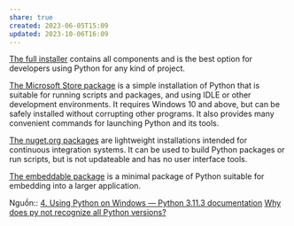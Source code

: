 ```yaml
---
share: true
created: 2023-06-05T15:09
updated: 2023-10-06T16:09
---
```

[The full installer](https://docs.python.org/3/using/windows.html#windows-full) contains all components and is the best option for developers using Python for any kind of project.

[The Microsoft Store package](https://docs.python.org/3/using/windows.html#windows-store) is a simple installation of Python that is suitable for running scripts and packages, and using IDLE or other development environments. It requires Windows 10 and above, but can be safely installed without corrupting other programs. It also provides many convenient commands for launching Python and its tools.

[The nuget.org packages](https://docs.python.org/3/using/windows.html#windows-nuget) are lightweight installations intended for continuous integration systems. It can be used to build Python packages or run scripts, but is not updateable and has no user interface tools.

[The embeddable package](https://docs.python.org/3/using/windows.html#windows-embeddable) is a minimal package of Python suitable for embedding into a larger application.

Nguồn:: [4. Using Python on Windows — Python 3.11.3 documentation](https://docs.python.org/3/using/windows.html)
[Why does py not recognize all Python versions?](https://stackoverflow.com/q/76388331/3416774)
